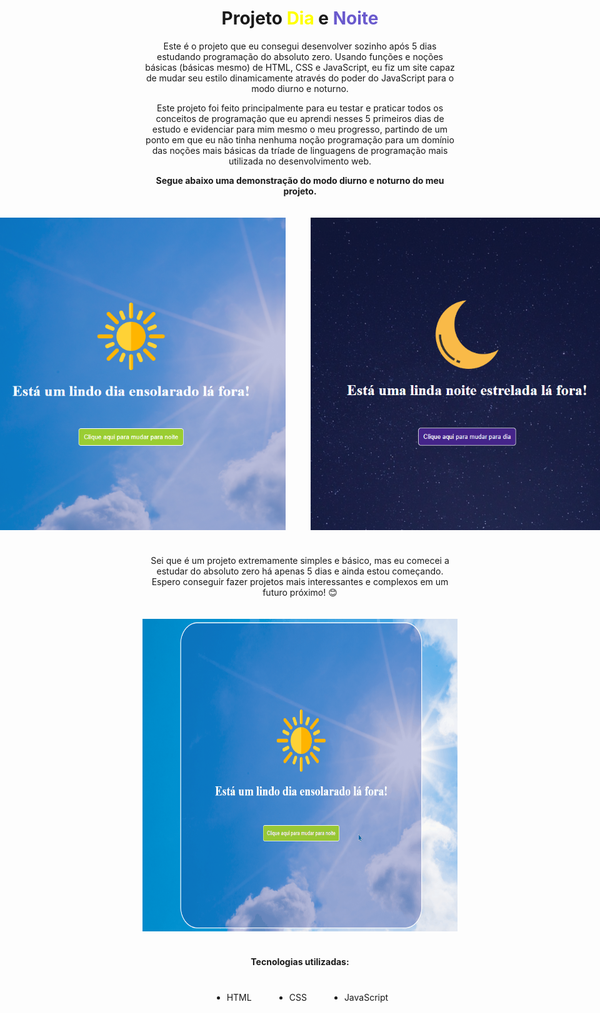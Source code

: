 <h1 style="text-align: center;">Projeto <span style="color: yellow">Dia</span> e <span style="color: slateblue">Noite</span></h1>

<p style="text-align: center">Este é o projeto que eu consegui desenvolver sozinho após 5 dias estudando programação do absoluto zero.
Usando funções e noções básicas (básicas mesmo) de HTML, CSS e JavaScript, eu fiz um site capaz de mudar seu estilo dinamicamente através do poder do JavaScript para o modo diurno e noturno.</p>

<p style="text-align: center">Este projeto foi feito principalmente para eu testar e praticar todos os conceitos de programação que eu aprendi nesses 5 primeiros dias de estudo e evidenciar para mim mesmo o meu progresso, partindo de um ponto em que eu não tinha nenhuma noção programação para um domínio das noções mais básicas da tríade de linguagens de programação mais utilizada no desenvolvimento web.

<p style="text-align: center"><b>Segue abaixo uma demonstração do modo diurno e noturno do meu projeto.</b></p>
<div style="display: flex; align-items: center; justify-content: center">
<img style="margin: 20px; width: 500px; height: 500px;" src="src/ensolarado.png">
<img style="margin: 20px; width: 500px; height: 500px;" src="src/estrelado.png">
</div>
<p style="text-align: center; margin-top: 20px">Sei que é um projeto extremamente simples e básico, mas eu comecei a estudar do absoluto zero há apenas 5 dias e ainda estou começando. Espero conseguir fazer projetos mais interessantes e complexos em um futuro próximo! 😊</p>
<div style="display: flex; align-items: center; justify-content: center;">
<img style="margin: 20px; width: 645px; height: 500px;" src="src/dia-noite-gif.gif">
</div>
<p style="margin: 20px 0 10px 0; text-align: center"><b>Tecnologias utilizadas:</b></p>
<ul style="margin: 10px; text-align: center; align-items: center; justify-content: center; display: flex;">
<li style="margin: 30px">HTML</li>
<li style="margin: 30px">CSS</li>
<li style="margin: 30px">JavaScript</li>
</ul>
